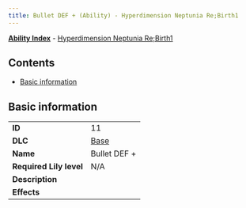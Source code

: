 ```yaml
---
title: Bullet DEF + (Ability) - Hyperdimension Neptunia Re;Birth1
---
```


[**Ability Index**](/neptunia/rb1/ability/index.html) - [Hyperdimension Neptunia Re;Birth1](/neptunia/rb1)

## Contents

- [Basic information](#basic-information)

## Basic information

|   |   |
| -- | -- |
| **ID** | 11
**DLC** | [Base](/neptunia/rb1/dlc/1-base.html)
**Name** | Bullet DEF +
**Required Lily level** | N/A
**Description** | 
**Effects** |  |
